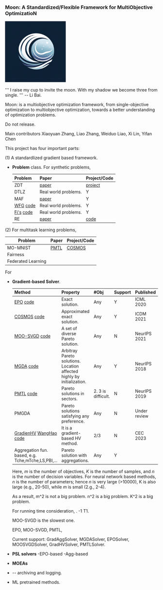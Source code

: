 ### Moon: A Standardized/Flexible Framework for MultiObjective OptimizatioN
<img src="moon.png" alt="Moon" width="200">

'''
    I raise my cup to invite the moon.
    With my shadow we become three from single.
'''
-- Li Bai.

Moon: is a multiobjective optimization framework, from single-objective optimization to multiobjective optimization, towards a better understanding of optimization problems.


Do not release.  

Main contributors Xiaoyuan Zhang, Liao Zhang, Weiduo Liao, Xi Lin, Yifan Chen

This project has four important parts:

(1) A standardlized gradient based framework. 

- **Problem** class. 
For synthetic problems, 
   

  | Problem                                          | Paper                                                              | Project/Code                                         |
  |--------------------------------------------------|------------------|------------------------------------------------------|
  | ZDT                                              | [paper](https://ieeexplore.ieee.org/document/996017)               | [project](https://pymoo.org/problems/multi/zdt.html) |
  | DTLZ                                             | Real world problems.                                               | Y                                                    |
  | MAF                                              | [paper](https://link.springer.com/article/10.1007/s40747-017-0039-7) | Y                                                    |
  | [WFG](https://ieeexplore.ieee.org/document/996017) [code]() | Real world problems.                                               | Y                                                    |
  | [Fi's](https://ieeexplore.ieee.org/document/996017) [code]() | Real world problems.                                               | Y                                                    |
  | RE  | [paper](https://arxiv.org/abs/2009.12867)| [code](https://github.com/ryojitanabe/reproblems)|

(2) For multitask learning problems, 

| Problem            | Paper | Project/Code |
|--------------------|------|--------------|
| MO-MNIST           | [PMTL](https://proceedings.neurips.cc/paper_files/paper/2019/file/685bfde03eb646c27ed565881917c71c-Paper.pdf)     | [COSMOS](https://github.com/ruchtem/cosmos)     |
| Fairness           | | |
| Federated Learning | | |

For 


- **Gradient-based Solver**.

    | Method                                                                                                                                                                              | Property                                                              | #Obj               | Support | Published | Complexity      |
    |-------------------------------------------------------------------------------------------------------------------------------------------------------------------------------------|-----------------------------------------------------------------------|--------------------|---------|----------|-----------------|
    | [EPO](https://proceedings.mlr.press/v119/mahapatra20a/mahapatra20a.pdf) [code](https://github.com/dbmptr/EPOSearch)                                                                 | Exact solution.                                                       | Any                | Y       | ICML 2020 | $O(m^2 n K )$   |
    | [COSMOS](https://arxiv.org/pdf/2103.13392.pdf) [code](https://github.com/ruchtem/cosmos)                                                                                            | Approximated exact solution.                                          | Any                | Y    | ICDM 2021| $O(m n K )$     |
    | [MOO-SVGD](https://openreview.net/pdf?id=S2-j0ZegyrE) [code](https://github.com/gnobitab/MultiObjectiveSampling)                                                                    | A set of diverse Pareto solution.                                     | Any                | N    | NeurIPS 2021 | $O(m^2 n K^2 )$ |
    | [MGDA](https://proceedings.neurips.cc/paper/2018/file/432aca3a1e345e339f35a30c8f65edce-Paper.pdf) [code](https://github.com/intel-isl/MultiObjectiveOptimization) | Arbitray Pareto solutions. Location affected highly by initialization. | Any                | Y    | NeurIPS 2018 | $O(m^2 n K )$   |
    | [PMTL](https://proceedings.neurips.cc/paper_files/paper/2019/file/685bfde03eb646c27ed565881917c71c-Paper.pdf) [code](https://github.com/Xi-L/ParetoMTL)                             | Pareto solutions in sectors.                                          | 2. 3 is difficult. | N    | NeurIPS 2019 | $O(m^2 n K^2 )$ |
    | PMGDA     | Pareto solutions satisfying any preference.                           | Any                | N    | Under review | $O(m^2 n K )$   |
    | [GradienHV](https://arxiv.org/abs/2102.04523) [WangHao](https://link.springer.com/chapter/10.1007/978-3-319-54157-0_44) [code](https://github.com/timodeist/multi_objective_learning) | It is a gradient-based HV method.| 2/3                | N    | CEC 2023| $O(m^2 n K^2 )$ |   
    | Aggregation fun. based, e.g. Tche,mTche,LS,PBI,...                                                                                                                                  | Pareto solution with aggregations.    | Any                | Y    |


    Here, $m$ is the number of objectives, $K$ is the number of samples, and $n$ is the number of decision variables.
    For neural network based methods, $n$ is the number of parameters; hence $n$ is very large (>10000), K is also large (e.g., 20-50), while $m$ is small (2.g., 2-4).

    As a result, m^2 is not a big problem. n^2 is a big problem. K^2 is a big problem.

    For running time consideration, .
        -1 T1. 

    MOO-SVGD is the slowest one.


    EPO, MOO-SVGD, PMTL, 

    
    Current support:
        GradAggSolver, MGDASolver, EPOSolver, MOOSVGDSolver, GradHVSolver, PMTLSolver.



- **PSL solvers**
    -EPO-based
    -Agg-based


- **MOEAs**

-  -- archiving and logging.

- ML pretrained methods. 